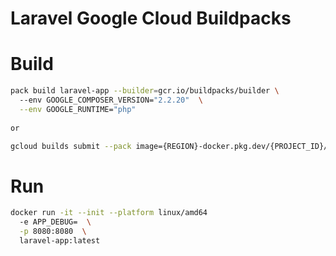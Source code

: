 # Laravel Google Cloud Buildpacks

# Build
```bash
pack build laravel-app --builder=gcr.io/buildpacks/builder \                           
  --env GOOGLE_COMPOSER_VERSION="2.2.20"  \
  --env GOOGLE_RUNTIME="php"
  
or

gcloud builds submit --pack image={REGION}-docker.pkg.dev/{PROJECT_ID}/{REPO_NAME}/laravel-app
```

# Run
```bash
docker run -it --init --platform linux/amd64 
  -e APP_DEBUG=  \
  -p 8080:8080  \
  laravel-app:latest 
```
